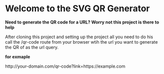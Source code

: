 <H1> Welcome to the SVG QR Generator</H1>

<b>Need to generate the QR code for a URL? Worry not this project is there to help</b>
<p>After cloning this project and setting up the project all you need to do his call the /qr-code route from your browser wtih the url you want to generate the QR of as the url query. </p>

<b>for exmaple </b>

<p>http://your-domain.com/qr-code?link=https://example.com</p>

